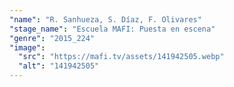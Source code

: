 ```yaml
---
"name": "R. Sanhueza, S. Díaz, F. Olivares"
"stage_name": "Escuela MAFI: Puesta en escena"
"genre": "2015_224"
"image":
  "src": "https://mafi.tv/assets/141942505.webp"
  "alt": "141942505"
---
```

